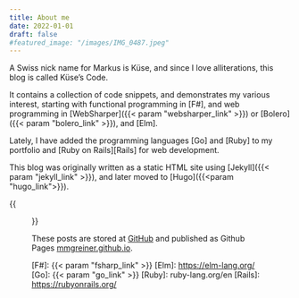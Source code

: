 ```yaml
---
title: About me
date: 2022-01-01
draft: false
#featured_image: "/images/IMG_0487.jpeg"
---
```


A Swiss nick name for Markus is Küse, and since I love alliterations, this blog is called Küse’s Code.

It contains a collection of code snippets, and demonstrates my various interest, starting with functional programming
in [F#], and web programming 
in [WebSharper]({{< param "websharper_link" >}}) or [Bolero]({{< param "bolero_link" >}}), and [Elm].

Lately, I have added the programming languages [Go] and [Ruby] to my portfolio and [Ruby on Rails][Rails] for web development.

This blog was originally written as a static HTML site using [Jekyll]({{< param "jekyll_link" >}}), and later moved 
to [Hugo]({{<param "hugo_link">}}).

{{<figure src="/images/IMG_0524.jpeg" title="Sky Parkway, VA">}}

These posts are stored at [GitHub](https://github.com/mmgreiner/mmgreiner.github.io) and published as Github Pages [mmgreiner.github.io](https://mmgreiner.github.io/).


[F#]: {{< param "fsharp_link" >}}
[Elm]: https://elm-lang.org/
[Go]: {{< param "go_link" >}}
[Ruby]: ruby-lang.org/en
[Rails]: https://rubyonrails.org/